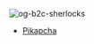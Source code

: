 ![og-b2c-sherlocks](https://github.com/user-attachments/assets/fd5b8ea7-9230-41bb-b2a8-e3504bfb6206)


- [Pikapcha](https://github.com/AviorMostovski/challenges/blob/main/HackTheBox/Pikapcha.pdf)
